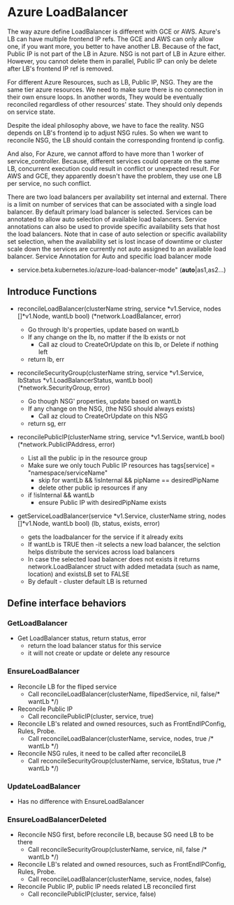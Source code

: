 # Azure LoadBalancer

The way azure define LoadBalancer is different with GCE or AWS. Azure's LB can have multiple frontend IP refs. The GCE and AWS can only allow one, if you want more, you better to have another LB. Because of the fact, Public IP is not part of the LB in Azure. NSG is not part of LB in Azure either. However, you cannot delete them in parallel, Public IP can only be delete after LB's frontend IP ref is removed. 

For different Azure Resources, such as LB, Public IP, NSG. They are the same tier azure resources. We need to make sure there is no connection in their own ensure loops. In another words, They would be eventually reconciled regardless of other resources' state. They should only depends on service state.

Despite the ideal philosophy above, we have to face the reality. NSG depends on LB's frontend ip to adjust NSG rules. So when we want to reconcile NSG, the LB should contain the corresponding frontend ip config.

And also, For Azure, we cannot afford to have more than 1 worker of service_controller. Because, different services could operate on the same LB, concurrent execution could result in conflict or unexpected result. For AWS and GCE, they apparently doesn't have the problem, they use one LB per service, no such conflict.

There are two load balancers per availability set internal and external. There is a limit on number of services that can be associated with a single load balancer.
By default primary load balancer is selected. Services can be annotated to allow auto selection of available load balancers. Service annotations can also be used to provide specific availability sets that host the load balancers. Note that in case of auto selection or specific availability set selection, when the availability set is lost incase of downtime or cluster scale down the services are currently not auto assigned to an available load balancer.
Service Annotation for Auto and specific load balancer mode

- service.beta.kubernetes.io/azure-load-balancer-mode" (__auto__|as1,as2...)

## Introduce Functions

- reconcileLoadBalancer(clusterName string, service *v1.Service, nodes []*v1.Node, wantLb bool) (*network.LoadBalancer, error)
  - Go through lb's properties, update based on wantLb
  - If any change on the lb, no matter if the lb exists or not
    - Call az cloud to CreateOrUpdate on this lb, or Delete if nothing left
  - return lb, err

- reconcileSecurityGroup(clusterName string, service *v1.Service, lbStatus *v1.LoadBalancerStatus, wantLb bool) (*network.SecurityGroup, error)
  - Go though NSG' properties, update based on wantLb
  - If any change on the NSG, (the NSG should always exists)
    - Call az cloud to CreateOrUpdate on this NSG
  - return sg, err

- reconcilePublicIP(clusterName string, service *v1.Service, wantLb bool) (*network.PublicIPAddress, error)
  - List all the public ip in the resource group
  - Make sure we only touch Public IP resources has tags[service] = "namespace/serviceName"
    - skip for wantLb && !isInternal && pipName == desiredPipName
    - delete other public ip resources if any
  - if !isInternal && wantLb 
    - ensure Public IP with desiredPipName exists

- getServiceLoadBalancer(service *v1.Service, clusterName string, nodes []*v1.Node, wantLb bool) (lb, status, exists, error)
  - gets the loadbalancer for the service if it already exits
  - If wantLb is TRUE then -it selects a new load balancer, the selction helps distribute the services across load balancers
  - In case the selected load balancer does not exists it returns network.LoadBalancer struct with added metadata (such as name, location) and existsLB set to FALSE 
  - By default - cluster default LB is returned

## Define interface behaviors

### GetLoadBalancer

- Get LoadBalancer status, return status, error
  - return the load balancer status for this service
  - it will not create or update or delete any resource

### EnsureLoadBalancer

- Reconcile LB for the fliped service
  - Call reconcileLoadBalancer(clusterName, flipedService, nil, false/* wantLb */)
- Reconcile Public IP
  - Call reconcilePublicIP(cluster, service, true)
- Reconcile LB's related and owned resources, such as FrontEndIPConfig, Rules, Probe.
  - Call reconcileLoadBalancer(clusterName, service, nodes, true /* wantLb */)
- Reconcile NSG rules, it need to be called after reconcileLB
  - Call reconcileSecurityGroup(clusterName, service, lbStatus, true /* wantLb */)

### UpdateLoadBalancer

- Has no difference with EnsureLoadBalancer

### EnsureLoadBalancerDeleted

- Reconcile NSG first, before reconcile LB, because SG need LB to be there
  - Call reconcileSecurityGroup(clusterName, service, nil, false /* wantLb */)
- Reconcile LB's related and owned resources, such as FrontEndIPConfig, Rules, Probe.
  - Call reconcileLoadBalancer(clusterName, service, nodes, false)
- Reconcile Public IP, public IP needs related LB reconciled first
  - Call reconcilePublicIP(cluster, service, false)